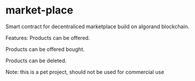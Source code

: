 # market-place
Smart contract for decentraliced marketplace build on algorand blockchain.

Features:
Products can be offered.

Products can be offered bought.

Products can be deleted.

Note: this is a pet project, should not be used for commercial use
